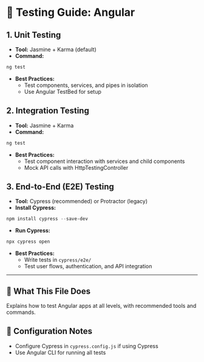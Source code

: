 # 🧪 Testing Guide: Angular

## 1. Unit Testing
- **Tool:** Jasmine + Karma (default)
- **Command:**
```powershell
ng test
```
- **Best Practices:**
  - Test components, services, and pipes in isolation
  - Use Angular TestBed for setup

## 2. Integration Testing
- **Tool:** Jasmine + Karma
- **Command:**
```powershell
ng test
```
- **Best Practices:**
  - Test component interaction with services and child components
  - Mock API calls with HttpTestingController

## 3. End-to-End (E2E) Testing
- **Tool:** Cypress (recommended) or Protractor (legacy)
- **Install Cypress:**
```powershell
npm install cypress --save-dev
```
- **Run Cypress:**
```powershell
npx cypress open
```
- **Best Practices:**
  - Write tests in `cypress/e2e/`
  - Test user flows, authentication, and API integration

---

## 📖 What This File Does
Explains how to test Angular apps at all levels, with recommended tools and commands.

## 🔧 Configuration Notes
- Configure Cypress in `cypress.config.js` if using Cypress
- Use Angular CLI for running all tests 